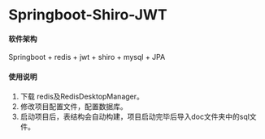 # Springboot-Shiro-JWT

#### 软件架构
Springboot + redis + jwt + shiro + mysql + JPA

#### 使用说明

1.  下载 redis及RedisDesktopManager。
2.  修改项目配置文件，配置数据库。
3.  启动项目后，表结构会自动构建，项目启动完毕后导入doc文件夹中的sql文件。
